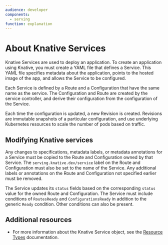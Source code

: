 ```yaml
---
audience: developer
components:
  - serving
function: explanation
---
```


# About Knative Services

Knative Services are used to deploy an application. To create an application using Knative, you must create a YAML file that defines a Service. This YAML file specifies metadata about the application, points to the hosted image of the app, and allows the Service to be configured.

Each Service is defined by a Route and a Configuration that have the same name as the service. The Configuration and Route are created by the service controller, and derive their configuration from the configuration of the Service.

Each time the configuration is updated, a new Revision is created. Revisions are immutable snapshots of a particular configuration, and use underlying Kubernetes resources to scale the number of pods based on traffic.

## Modifying Knative services

Any changes to specifications, metadata labels, or metadata annotations for a Service must be copied to the Route and Configuration owned by that Service. The `serving.knative.dev/service` label on the Route and Configuration must also be set to the name of the Service. Any additional labels or annotations on the Route and Configuration not specified earlier must be removed.

The Service updates its `status` fields based on the corresponding `status` value for the owned Route and Configuration.
The Service must include conditions of `RoutesReady` and `ConfigurationsReady` in addition to the generic `Ready` condition. Other conditions can also be present.

## Additional resources

* For more information about the Knative Service object, see the [Resource Types](https://github.com/knative/specs/blob/main/specs/serving/overview.md) documentation.
